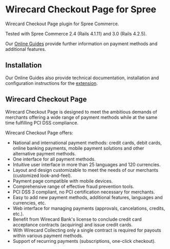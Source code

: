 # Wirecard Checkout Page for Spree

Wirecard Checkout Page plugin for Spree Commerce.

Tested with Spree Commerce 2.4 (Rails 4.1.11) and 3.0 (Rails 4.2.5).

Our [Online Guides](https://guides.wirecard.at/) provide further information on payment methods and additional features.

## Installation
Our Online Guides also provide technical documentation, installation and configuration instructions for the [extension](https://guides.wirecard.at/doku.php/shop_plugins:spree_wcp:start "Installation details").

## Wirecard Checkout Page 
Wirecard Checkout Page is designed to meet the ambitious demands of merchants offering a wide range of payment methods while at the same time fulfilling PCI DSS compliance.

Wirecard Checkout Page offers:
  - National and international payment methods: credit cards, debit cards, online banking payments, mobile payment solutions and other alternative payment methods.
  - One interface for all payment methods.
  - Intuitive user interface in more than 25 languages and 120 currencies.
  - Layout and design customizable to meet the needs of our merchants (customized look-and-feel).
  - Payment page compatible with mobile devices.
  - Comprehensive range of effective fraud prevention tools.
  - PCI DSS 3 compliant, no PCI certification necessary for merchants.
  - Easy to add new payment methods, additional features, languages and currencies, etc.
  - Web interface for managing payments (approvals, cancelations, credits, etc.).
  - Benefit from Wirecard Bank's license to conclude credit card acceptance contracts (acquiring) and issue credit cards.
  - With Wirecard Collecting only a single contract is required for payouts within various payment methods.
  - Support of recurring payments (subscriptions, one-click checkout).
